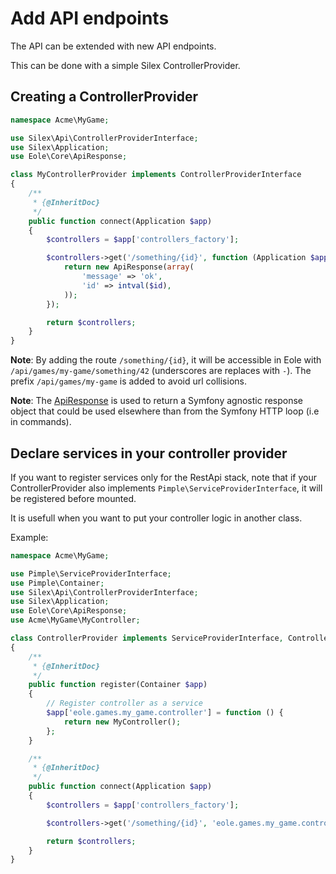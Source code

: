 # Add API endpoints

The API can be extended with new API endpoints.

This can be done with a simple Silex ControllerProvider.


## Creating a ControllerProvider

``` php
namespace Acme\MyGame;

use Silex\Api\ControllerProviderInterface;
use Silex\Application;
use Eole\Core\ApiResponse;

class MyControllerProvider implements ControllerProviderInterface
{
    /**
     * {@InheritDoc}
     */
    public function connect(Application $app)
    {
        $controllers = $app['controllers_factory'];

        $controllers->get('/something/{id}', function (Application $app, $id) {
            return new ApiResponse(array(
                'message' => 'ok',
                'id' => intval($id),
            ));
        });

        return $controllers;
    }
}
```

**Note**: By adding the route `/something/{id}`,
it will be accessible in Eole with `/api/games/my-game/something/42`
(underscores are replaces with `-`).
The prefix `/api/games/my-game` is added to avoid url collisions.

**Note**: The [ApiResponse](../../src/Eole/Core/ApiResponse.php)
is used to return a Symfony agnostic response object
that could be used elsewhere than from the Symfony HTTP loop (i.e in commands).


## Declare services in your controller provider

If you want to register services only for the RestApi stack,
note that if your ControllerProvider also implements `Pimple\ServiceProviderInterface`,
it will be registered before mounted.

It is usefull when you want to put your controller logic in another class.

Example:

``` php
namespace Acme\MyGame;

use Pimple\ServiceProviderInterface;
use Pimple\Container;
use Silex\Api\ControllerProviderInterface;
use Silex\Application;
use Eole\Core\ApiResponse;
use Acme\MyGame\MyController;

class ControllerProvider implements ServiceProviderInterface, ControllerProviderInterface
{
    /**
     * {@InheritDoc}
     */
    public function register(Container $app)
    {
        // Register controller as a service
        $app['eole.games.my_game.controller'] = function () {
            return new MyController();
        };
    }

    /**
     * {@InheritDoc}
     */
    public function connect(Application $app)
    {
        $controllers = $app['controllers_factory'];

        $controllers->get('/something/{id}', 'eole.games.my_game.controller:someAction');

        return $controllers;
    }
}
```
